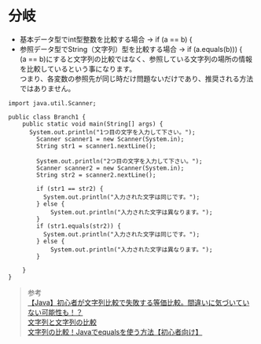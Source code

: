# 分岐  
* 基本データ型でint型整数を比較する場合 → if (a == b) { 
* 参照データ型でString（文字列）型を比較する場合 → if (a.equals(b))) {  
(a == b)にすると文字列の比較ではなく、参照している文字列の場所の情報を比較しているという事になります。  
つまり、各変数の参照先が同じ時だけ問題ないだけであり、推奨される方法ではありません。  

```
import java.util.Scanner;

public class Branch1 {
    public static void main(String[] args) {
      System.out.println("1つ目の文字を入力して下さい。");
        Scanner scanner1 = new Scanner(System.in);
        String str1 = scanner1.nextLine();

        System.out.println("2つ目の文字を入力して下さい。");
        Scanner scanner2 = new Scanner(System.in);
        String str2 = scanner2.nextLine();

        if (str1 == str2) {
          System.out.println("入力された文字は同じです。");
        } else {
            System.out.println("入力された文字は異なります。");
        }
        if (str1.equals(str2)) {
          System.out.println("入力された文字は同じです。");
        } else {
            System.out.println("入力された文字は異なります。");
        }

    }
}
```

> 参考  
[【Java】初心者が文字列比較で失敗する等価比較。間違いに気づいていない可能性も！？](https://qiita.com/awesam86/items/5d3461ecd4af30d88d71)  
[文字列と文字列の比較](https://www.javadrive.jp/start/string/index4.html)  
[文字列の比較！Javaでequalsを使う方法【初心者向け】](https://techacademy.jp/magazine/15276)  

